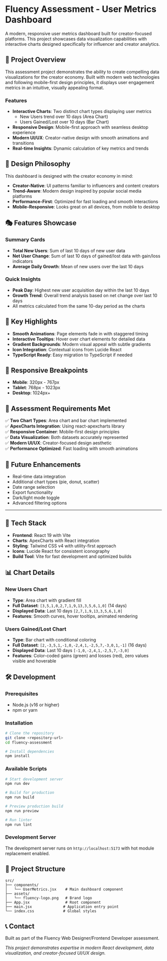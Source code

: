# Fluency Assessment - User Metrics Dashboard

A modern, responsive user metrics dashboard built for creator-focused platforms. This project showcases data visualization capabilities with interactive charts designed specifically for influencer and creator analytics.

## 🎯 Project Overview

This assessment project demonstrates the ability to create compelling data visualizations for the creator economy. Built with modern web technologies and following mobile-first design principles, it displays user engagement metrics in an intuitive, visually appealing format.

### Features

- **Interactive Charts**: Two distinct chart types displaying user metrics
  - New Users trend over 10 days (Area Chart)
  - Users Gained/Lost over 10 days (Bar Chart)
- **Responsive Design**: Mobile-first approach with seamless desktop experience
- **Modern UI/UX**: Creator-native design with smooth animations and transitions
- **Real-time Insights**: Dynamic calculation of key metrics and trends

## 🎨 Design Philosophy

This dashboard is designed with the creator economy in mind:

- **Creator-Native**: UI patterns familiar to influencers and content creators
- **Trend-Aware**: Modern design inspired by popular social media platforms
- **Performance-First**: Optimized for fast loading and smooth interactions
- **Mobile-Responsive**: Looks great on all devices, from mobile to desktop

## 🎭 Features Showcase

### Summary Cards

- **Total New Users**: Sum of last 10 days of new user data
- **Net User Change**: Sum of last 10 days of gained/lost data with gain/loss indicators
- **Average Daily Growth**: Mean of new users over the last 10 days

### Quick Insights

- **Peak Day**: Highest new user acquisition day within the last 10 days
- **Growth Trend**: Overall trend analysis based on net change over last 10 days
- All metrics calculated from the same 10-day period as the charts

## 🌟 Key Highlights

- **Smooth Animations**: Page elements fade in with staggered timing
- **Interactive Tooltips**: Hover over chart elements for detailed data
- **Gradient Backgrounds**: Modern visual appeal with subtle gradients
- **Icon Integration**: Contextual icons from Lucide React
- **TypeScript Ready**: Easy migration to TypeScript if needed

## 📱 Responsive Breakpoints

- **Mobile**: 320px - 767px
- **Tablet**: 768px - 1023px
- **Desktop**: 1024px+

## 🎯 Assessment Requirements Met

✅ **Two Chart Types**: Area chart and bar chart implemented  
✅ **ApexCharts Integration**: Using react-apexcharts library  
✅ **Responsive Container**: Mobile-first design principles  
✅ **Data Visualization**: Both datasets accurately represented  
✅ **Modern UI/UX**: Creator-focused design aesthetic  
✅ **Performance Optimized**: Fast loading with smooth animations

## 🔮 Future Enhancements

- Real-time data integration
- Additional chart types (pie, donut, scatter)
- Date range selection
- Export functionality
- Dark/light mode toggle
- Advanced filtering options

---

## 🚀 Tech Stack

- **Frontend**: React 19 with Vite
- **Charts**: ApexCharts with React integration
- **Styling**: Tailwind CSS v4 with utility-first approach
- **Icons**: Lucide React for consistent iconography
- **Build Tool**: Vite for fast development and optimized builds

## 📊 Chart Details

### New Users Chart

- **Type**: Area chart with gradient fill
- **Full Dataset**: `[3,5,1,0,2,7,1,9,13,3,5,6,1,0]` (14 days)
- **Displayed Data**: Last 10 days `[2,7,1,9,13,3,5,6,1,0]`
- **Features**: Smooth curves, hover tooltips, animated rendering

### Users Gained/Lost Chart

- **Type**: Bar chart with conditional coloring
- **Full Dataset**: `[2,-3,5,1,-1,0,-2,4,1,-2,5,7,-3,0,1,-1]` (16 days)
- **Displayed Data**: Last 10 days `[-1,0,-2,4,1,-2,5,7,-3,0]`
- **Features**: Color-coded gains (green) and losses (red), zero values visible and hoverable

## 🛠️ Development

### Prerequisites

- Node.js (v16 or higher)
- npm or yarn

### Installation

```bash
# Clone the repository
git clone <repository-url>
cd fluency-assessment

# Install dependencies
npm install
```

### Available Scripts

```bash
# Start development server
npm run dev

# Build for production
npm run build

# Preview production build
npm run preview

# Run linter
npm run lint
```

### Development Server

The development server runs on `http://localhost:5173` with hot module replacement enabled.

## 📄 Project Structure

```
src/
├── components/
│   └── UserMetrics.jsx    # Main dashboard component
├── assets/
│   └── fluency-logo.png   # Brand logo
├── App.jsx                # Root component
├── main.jsx              # Application entry point
└── index.css             # Global styles
```

## 📞 Contact

Built as part of the Fluency Web Designer/Frontend Developer assessment.

_This project demonstrates expertise in modern React development, data visualization, and creator-focused UI/UX design._
